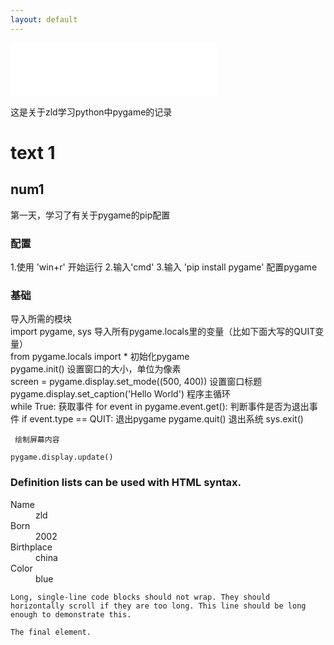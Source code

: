 ```yaml
---
layout: default
---
```

<iframe frameborder="no" border="0" marginwidth="0" marginheight="0" width=330 height=86 src="//music.163.com/outchain/player?type=2&id=1387581250&auto=1&height=66"></iframe>

这是关于zld学习python中pygame的记录

# text 1
## num1
第一天，学习了有关于pygame的pip配置
### 配置

1.使用 'win+r' 开始运行
2.输入'cmd'
3.输入 'pip install pygame' 配置pygame
### 基础

导入所需的模块  
import pygame, sys
导入所有pygame.locals里的变量（比如下面大写的QUIT变量）  
from pygame.locals import *
初始化pygame  
pygame.init()
设置窗口的大小，单位为像素   
screen = pygame.display.set_mode((500, 400))
设置窗口标题  
pygame.display.set_caption('Hello World')
程序主循环  
while True:
    获取事件
    for event in pygame.event.get():
        判断事件是否为退出事件
        if event.type == QUIT:
            退出pygame
            pygame.quit()
            退出系统
            sys.exit()

     绘制屏幕内容

    pygame.display.update()



### Definition lists can be used with HTML syntax.

<dl>
<dt>Name</dt>
<dd>zld</dd>
<dt>Born</dt>
<dd>2002</dd>
<dt>Birthplace</dt>
<dd>china</dd>
<dt>Color</dt>
<dd>blue</dd>
</dl>

```
Long, single-line code blocks should not wrap. They should horizontally scroll if they are too long. This line should be long enough to demonstrate this.
```

```
The final element.
```
